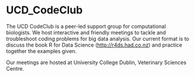 # UCD_CodeClub
The UCD CodeClub is a peer-led support group for computational biologists. We host interactive and friendly meetings to tackle and troubleshoot coding problems for big data analysis. Our current format is to discuss the book R for Data Science (http://r4ds.had.co.nz) and practice together the examples given.

Our meetings are hosted at University College Dublin, Veterinary Sciences Centre.

